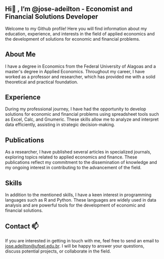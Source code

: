 ## Hi👋 , I’m @jose-adeilton - Economist and Financial Solutions Developer
Welcome to my Github profile! Here you will find information about my education, experience, and interests in the field of applied economics and the development of solutions for economic and financial problems.

## About Me
I have a degree in Economics from the Federal University of Alagoas and a master's degree in Applied Economics. Throughout my career, I have worked as a professor and researcher, which has provided me with a solid theoretical and practical foundation.

## Experience
During my professional journey, I have had the opportunity to develop solutions for economic and financial problems using spreadsheet tools such as Excel, Calc, and Gnumeric. These skills allow me to analyze and interpret data efficiently, assisting in strategic decision-making.

## Publications
As a researcher, I have published several articles in specialized journals, exploring topics related to applied economics and finance. These publications reflect my commitment to the dissemination of knowledge and my ongoing interest in contributing to the advancement of the field.

## Skills
In addition to the mentioned skills, I have a keen interest in programming languages such as R and Python. These languages are widely used in data analysis and are powerful tools for the development of economic and financial solutions.

## Contact 📫
If you are interested in getting in touch with me, feel free to send an email to jose.adeilton@ufpel.edu.br. I will be happy to answer your questions, discuss potential projects, or collaborate in the field.

